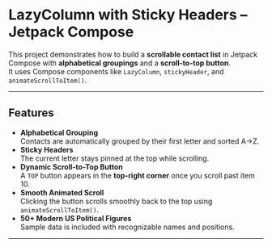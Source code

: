 # LazyColumn with Sticky Headers – Jetpack Compose

This project demonstrates how to build a **scrollable contact list** in Jetpack Compose with **alphabetical groupings** and a **scroll-to-top button**.  
It uses Compose components like `LazyColumn`, `stickyHeader`, and `animateScrollToItem()`.

---

## Features
- **Alphabetical Grouping**  
  Contacts are automatically grouped by their first letter and sorted A→Z.
- **Sticky Headers**  
  The current letter stays pinned at the top while scrolling.
- **Dynamic Scroll-to-Top Button**  
  A `TOP` button appears in the **top-right corner** once you scroll past item 10.
- **Smooth Animated Scroll**  
  Clicking the button scrolls smoothly back to the top using `animateScrollToItem()`.
- **50+ Modern US Political Figures**  
  Sample data is included with recognizable names and positions.

---
